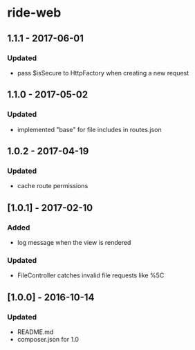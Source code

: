 # ride-web

## 1.1.1 - 2017-06-01
### Updated
- pass $isSecure to HttpFactory when creating a new request

## 1.1.0 - 2017-05-02
### Updated
- implemented "base" for file includes in routes.json

## 1.0.2 - 2017-04-19
### Updated
- cache route permissions

## [1.0.1] - 2017-02-10
### Added 
- log message when the view is rendered
### Updated
- FileController catches invalid file requests like %5C

## [1.0.0] - 2016-10-14
### Updated 
- README.md
- composer.json for 1.0
